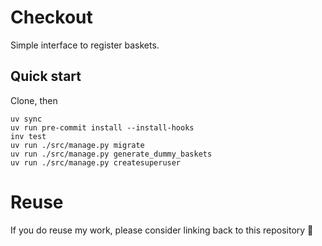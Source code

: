 # Checkout

Simple interface to register baskets.

## Quick start
Clone, then
```shell
uv sync
uv run pre-commit install --install-hooks
inv test
uv run ./src/manage.py migrate
uv run ./src/manage.py generate_dummy_baskets
uv run ./src/manage.py createsuperuser
```

# Reuse
If you do reuse my work, please consider linking back to this repository 🙂
